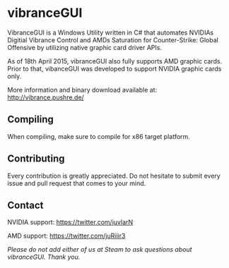 # vibranceGUI
VibranceGUI is a Windows Utility written in C# that automates NVIDIAs Digitial Vibrance Control and AMDs Saturation for Counter-Strike: Global Offensive by utilizing native graphic card driver APIs. 

As of 18th April 2015, vibranceGUI also fully supports AMD graphic cards. Prior to that, vibanceGUI was developed to support NVIDIA graphic cards only. 

More information and binary download available at: http://vibrance.pushre.de/

## Compiling
When compiling, make sure to compile for x86 target platform.  

## Contributing
Every contribution is greatly appreciated. Do not hesitate to submit every issue and pull request that comes to your mind.

## Contact
NVIDIA support: https://twitter.com/juvlarN
  
AMD support: https://twitter.com/juRiiir3

*Please do not add either of us at Steam to ask questions about vibranceGUI. Thank you.*

